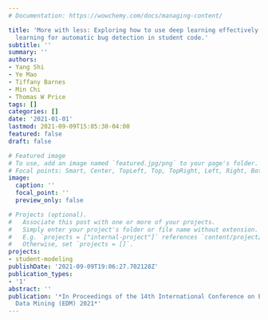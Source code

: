 ```yaml
---
# Documentation: https://wowchemy.com/docs/managing-content/

title: 'More with less: Exploring how to use deep learning effectively through semi-supervised
  learning for automatic bug detection in student code.'
subtitle: ''
summary: ''
authors:
- Yang Shi
- Ye Mao
- Tiffany Barnes
- Min Chi
- Thomas W Price
tags: []
categories: []
date: '2021-01-01'
lastmod: 2021-09-09T15:05:30-04:00
featured: false
draft: false

# Featured image
# To use, add an image named `featured.jpg/png` to your page's folder.
# Focal points: Smart, Center, TopLeft, Top, TopRight, Left, Right, BottomLeft, Bottom, BottomRight.
image:
  caption: ''
  focal_point: ''
  preview_only: false

# Projects (optional).
#   Associate this post with one or more of your projects.
#   Simply enter your project's folder or file name without extension.
#   E.g. `projects = ["internal-project"]` references `content/project/deep-learning/index.md`.
#   Otherwise, set `projects = []`.
projects:
- student-modeling
publishDate: '2021-09-09T19:06:27.702128Z'
publication_types:
- '1'
abstract: ''
publication: '*In Proceedings of the 14th International Conference on Educational
  Data Mining (EDM) 2021*'
---
```


